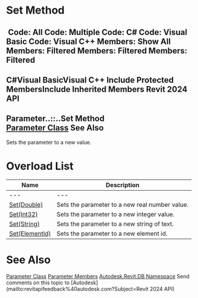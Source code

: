 # Set Method

﻿
 Code: All Code: Multiple Code: C# Code: Visual Basic Code: Visual C++  Members: Show All Members: Filtered Members: Filtered Members: Filtered   
---  
C#Visual BasicVisual C++
Include Protected MembersInclude Inherited Members
Revit 2024 API  
---  
Parameter..::..Set Method   
[Parameter Class](333ff41b-e6a7-d959-60bf-c3bfae495581.md "Parameter Class") See Also  
---  
Sets the parameter to a new value.
# Overload List
| Name | Description |
| --- | --- |
| --- | --- | --- |
| [Set(Double)](a3e195e5-5601-2ffb-511b-693052137fa8.md "Set Method \(Double\)") | Sets the parameter to a new real number value. |
| [Set(Int32)](64a3ad4d-f2b9-632b-c99b-f09bd4d635ee.md "Set Method \(Int32\)") | Sets the parameter to a new integer value. |
| [Set(String)](956a1e23-cfe5-a60b-1ff9-0e8e33812774.md "Set Method \(String\)") | Sets the parameter to a new string of text. |
| [Set(ElementId)](992097b4-0477-249f-581d-7903dfafd66d.md "Set Method \(ElementId\)") | Sets the parameter to a new element id. |

# See Also
[Parameter Class](333ff41b-e6a7-d959-60bf-c3bfae495581.md "Parameter Class")
[Parameter Members](c0343d88-ea6f-f718-2828-7970c15e4a9e.md "Parameter Members")
[Autodesk.Revit.DB Namespace](87546ba7-461b-c646-cbb1-2cb8f5bff8b2.md "Autodesk.Revit.DB Namespace")
Send comments on this topic to [Autodesk](mailto:revitapifeedback%40autodesk.com?Subject=Revit 2024 API)